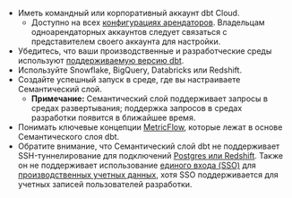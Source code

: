 - Иметь командный или корпоративный аккаунт dbt Cloud.
   - Доступно на всех [конфигурациях арендаторов](/docs/cloud/about-cloud/tenancy). Владельцам одноарендаторных аккаунтов следует связаться с представителем своего аккаунта для настройки.
- Убедитесь, что ваши производственные и разработческие среды используют [поддерживаемую версию dbt](/docs/dbt-versions/upgrade-dbt-version-in-cloud).
- Используйте Snowflake, BigQuery, Databricks или Redshift.
- Создайте успешный запуск в среде, где вы настраиваете Семантический слой.
   - **Примечание:** Семантический слой поддерживает запросы в средах развертывания; поддержка запросов в средах разработки появится в ближайшее время.
- Понимать ключевые концепции [MetricFlow](/docs/build/about-metricflow), которые лежат в основе Семантического слоя dbt.
- Обратите внимание, что Семантический слой dbt не поддерживает SSH-туннелирование для подключений [Postgres или Redshift](/docs/cloud/connect-data-platform/connect-redshift-postgresql-alloydb). Также он не поддерживает использование [единого входа (SSO)](/docs/cloud/manage-access/sso-overview) для [производственных учетных данных](/docs/dbt-cloud-apis/service-tokens#permissions-for-service-account-tokens), хотя SSO поддерживается для учетных записей пользователей разработки.